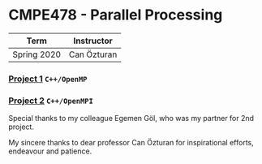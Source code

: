 # CMPE478 - Parallel Processing
| Term | Instructor |
| --- | --- |
| Spring 2020  | Can Özturan  |

### [Project 1](/CMPE478/Project1) `C++/OpenMP`
### [Project 2](/CMPE478/Project2) `C++/OpenMPI`

Special thanks to my colleague Egemen Göl, who was my partner for 2nd project.

My sincere thanks to dear professor Can Özturan for inspirational efforts, endeavour and patience.
